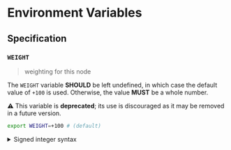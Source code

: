 # Environment Variables

## Specification

### `WEIGHT`

> weighting for this node

The `WEIGHT` variable **SHOULD** be left undefined, in which case the default
value of `+100` is used. Otherwise, the value **MUST** be a whole number.

⚠️ This variable is **deprecated**; its use is discouraged as it may be removed
in a future version.

```bash
export WEIGHT=+100 # (default)
```

<details>
<summary>Signed integer syntax</summary>

Signed integers can only be specified using decimal notation. A leading positive
sign (`+`) is **OPTIONAL**. A leading negative sign (`-`) is **REQUIRED** in
order to specify a negative value.

Internally, the `WEIGHT` variable is represented using a signed 8-bit integer
type (`int8`); any value that overflows this data-type is invalid.

</details>
